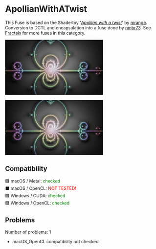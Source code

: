 # ApollianWithATwist

This Fuse is based on the Shadertoy '_[Apollian with a twist](https://www.shadertoy.com/view/Wl3fzM)_' by [mrange](https://www.shadertoy.com/user/mrange). Conversion to DCTL and encapsulation into a fuse done by [nmbr73](../../Site/Profiles/nmbr73.md). See [Fractals](README.md) for more fuses in this category.

[![ApollianWithATwist Thumbnail](ApollianWithATwist.png)](https://www.shadertoy.com/view/Wl3fzM "View on Shadertoy.com")



<!-- +++ DO NOT REMOVE THIS COMMENT +++ DO NOT ADD OR EDIT ANY TEXT BEFORE THIS LINE +++ IT WOULD BE A REALLY BAD IDEA +++ -->

[![ApollianWithATwist](ApollianWithATwist.png)](ApollianWithATwist.fuse)

<!-- +++ DO NOT REMOVE THIS COMMENT +++ DO NOT EDIT ANY TEXT THAT COMES AFTER THIS LINE +++ TRUST ME: JUST DON'T DO IT +++ -->

## Compatibility

🟩 macOS / Metal: <span style="color:green; ">checked</span><br />
⬛ macOS / OpenCL: <span style="color:red; ">NOT TESTED!</span><br />
🟩 Windows / CUDA: <span style="color:green; ">checked</span><br />
🟩 Windows / OpenCL: <span style="color:green; ">checked</span><br />


## Problems

Number of problems: 1

- macOS_OpenCL compatibility not checked



